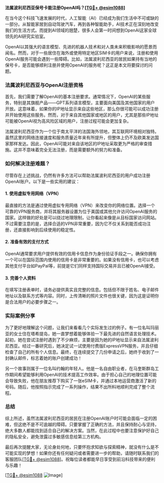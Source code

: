 **法属波利尼西亚保号卡能注册OpenAI吗？[[TG💪+ @esim1088](https://t.me/s/esim1088)]**

在当今这个科技飞速发展的时代，人工智能（AI）已经成为我们生活中不可或缺的一部分。从智能家居到自动驾驶汽车，再到各种智能助手，AI技术正在深刻地改变我们的生活方式。而提到AI领域的翘楚，很多人会第一时间想到OpenAI这家全球领先的AI研究实验室。

OpenAI以其强大的语言模型、先进的机器人技术和对人类未来积极影响的愿景而闻名。然而，对于一些居住在海外或使用特定地区SIM卡的用户来说，注册和使用OpenAI服务可能会遇到一些障碍。比如，法属波利尼西亚的居民如果持有当地的保号卡，是否能够顺利注册并使用OpenAI的服务呢？这正是本文将要探讨的问题。

### 法属波利尼西亚与OpenAI注册资格

首先，我们需要了解OpenAI的基本注册要求。通常情况下，OpenAI的某些服务，特别是其旗舰产品——GPT系列语言模型，主要面向美国及其他国家的用户开放。这意味着，如果你的IP地址显示来自这些地区，那么你很可能可以成功注册并开始使用这些服务。然而，对于来自其他国家或地区的用户，尤其是那些IP地址可能被OpenAI视为高风险区域的用户，注册过程可能会更加复杂。

法属波利尼西亚作为一个位于南太平洋的法国海外领地，其互联网环境相对独特。虽然这里的网络连接速度和服务质量近年来有所提升，但整体上仍不及欧美发达国家那样发达。因此，OpenAI可能对来自该地区的IP地址采取更为严格的审查措施。这并不意味着完全无法注册，而是需要额外的努力和准备。

### 如何解决注册难题？

尽管存在上述挑战，仍然有许多方法可以帮助法属波利尼西亚的用户成功注册OpenAI账户。以下是一些实用的建议：

#### 1. 使用虚拟专用网络（VPN）

最直接的方法是通过使用虚拟专用网络（VPN）来改变你的网络位置。选择一个可靠的VPN服务商，并将其服务器设置为位于美国或其他允许访问OpenAI服务的国家。这样做的好处是可以绕过地理限制，让你看起来像是从目标国家访问网站。不过需要注意的是，选择合适的VPN非常重要，因为它不仅关系到能否成功注册，还直接影响到后续使用的稳定性。

#### 2. 准备有效的支付方式

OpenAI通常要求用户提供有效的信用卡信息作为身份验证手段之一。确保你拥有一个可以在国际范围内使用的信用卡是非常重要的。如果没有信用卡，也可以考虑其他支付平台如PayPal等，前提是它们同样支持国际交易并且已被OpenAI接受。

#### 3. 完善个人资料

在填写注册表单时，请务必提供真实且完整的信息。包括但不限于姓名、电子邮件地址以及联系方式等内容。同时，上传清晰的照片文件也很关键，因为这是证明你是合法用户的必要步骤之一。

### 实际案例分享

为了更好地理解这个问题，让我们来看看几个实际发生过的例子。有一位名叫玛丽亚的女士住在塔希提岛，她一直梦想着能够体验一下最先进的自然语言处理技术。起初，她在尝试注册时遇到了不少麻烦，主要是因为她的IP地址显示来自法属波利尼西亚。经过一番研究后，她决定试一试使用付费版ExpressVPN服务，并且仔细检查了自己的所有个人信息。最终，在连续提交了几份申请之后，她终于收到了一封确认邮件，标志着她的账户创建成功！

另一个故事则属于一位名叫约翰的年轻人。他是一名自由职业者，在马奎斯群岛工作期间希望能够利用OpenAI的技术提高工作效率。由于担心自己的地理位置可能会导致失败，他在朋友推荐下购买了一张eSIM卡，并通过本地运营商激活了新的号码。随后，他按照指示完成了一系列操作，结果不出所料地顺利完成了整个流程。

### 总结

综上所述，虽然法属波利尼西亚的居民在注册OpenAI账户时可能会面临一定的困难，但这绝不是不可逾越的障碍。只要掌握了正确的方法，并且保持耐心与坚持，绝大多数人都能找到适合自己的解决方案。当然，在此过程中也要注意保护好自己的隐私安全，避免泄露过多敏感信息给第三方机构。

最后再次提醒大家，无论身处何地，只要怀抱求知欲与探索精神，就没有什么是不可能实现的梦想！如果你还有任何疑问或者需要进一步的帮助，请随时联系我们的客服团队[[TG💪+ @esim1088](https://t.me/s/esim1088)]。祝每位读者都能早日享受到前沿科技带来的便利与乐趣！

[[TG💪+ @esim1088](https://t.me/s/esim1088) ![Image](https://i.postimg.cc/4NQfJmqS/Snipaste-2025-05-13-00-14-12.png)]